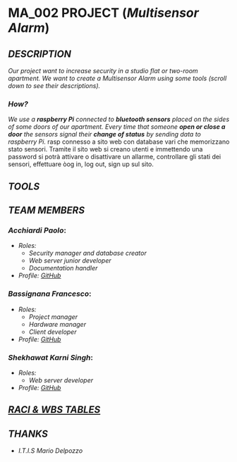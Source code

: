 # MA_002 PROJECT (_Multisensor Alarm_)

## _DESCRIPTION_

_Our project want to increase security in a studio flat or two-room apartment. We want to create a Multisensor Alarm using some tools (scroll down to see their descriptions)._

### _How?_
_We use a **raspberry Pi** connected to **bluetooth sensors** placed on the sides of some doors of our apartment. Every time that someone **open or close a door** the sensors signal their **change of status** by sending data to raspberry Pi._
rasp connesso a sito web con database vari che memorizzano stato sensori. Tramite il sito web si creano utenti e immettendo una password si potrà attivare o disattivare un allarme, controllare gli stati dei sensori, effettuare òog in, log out, sign up sul sito.

## _TOOLS_

## _TEAM MEMBERS_

### ___Acchiardi Paolo___:

  * _Roles:_  
    * _Security manager and database creator_
    * _Web server junior developer_
    * _Documentation handler_
  * _Profile: [GitHub](https://github.com/paoloacchiardi)_
### ___Bassignana Francesco___:

  * _Roles:_  
    * _Project manager_
    * _Hardware manager_
    * _Client developer_
  * _Profile: [GitHub](https://github.com/francescoBassi2002)_
### ___Shekhawat Karni Singh___:

  * _Roles:_  
    * _Web server developer_
  * _Profile: [GitHub](https://github.com/itzShekhawat)_

## _[RACI & WBS TABLES](https://docs.google.com/spreadsheets/d/1zHsK8yuXiTM8GkrUp1s9jzQNUywZxenSyhm5xKTKUP0/edit#gid=0)_

## _THANKS_

  * _I.T.I.S Mario Delpozzo_
